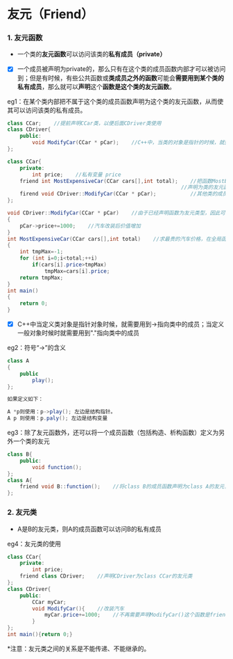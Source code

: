 # 友元（Friend）

### 1. 友元函数

* 一个类的**友元函数**可以访问该类的**私有成员（private）**

* [x] 一个成员被声明为private的，那么只有在这个类的成员函数内部才可以被访问到；但是有时候，有些公共函数或**类成员之外的函数**可能会**需要用到某个类的私有成员**，那么就可以**声明**这个**函数是这个类的友元函数**。

eg1：在某个类内部把不属于这个类的成员函数声明为这个类的友元函数，从而使其可以访问该类的私有成员。

```java
class CCar;    //提前声明CCar类，以便后面CDriver类使用
class CDriver{
    public:
        void ModifyCar(CCar * pCar);    //C++中，当类的对象是指针的时候，就要用到->指向类中的成员
};

class CCar{
    private:
        int price;    //私有变量 price
    friend int MostExpensiveCar(CCar cars[],int total);    //把函数MostExpensiveCar(不属于类的成员函数，而是全局函数)
                                                        //声明为类的友元函数，这样它就可以访问类CCar里的私有成员price
    firend void CDriver::ModifyCar(CCar * pCar);           //其他类的成员函数，访问CCar类的私有成员price
};

void CDriver::ModifyCar(CCar * pCar)    //由于已经声明函数为友元类型，因此可以在函数内部访问对应的CCar类的私有成员变量price
{
    pCar->price+=1000;    //汽车改装后价值增加
}
int MostExpensiveCar(CCar cars[],int total)    //求最贵的汽车价格，在全局函数里访问对应的CCar类的私有成员变量price
{
    int tmpMax=-1;
    for (int i=0;i<total;++i)
        if(cars[i].price>tmpMax)
            tmpMax=cars[i].price;
    return tmpMax;
}
int main()
{
    return 0;
}
```

* [x] C++中当定义类对象是指针对象时候，就需要用到-&gt;指向类中的成员；当定义一般对象时候时就需要用到"."指向类中的成员

eg2：符号“-&gt;”的含义

```java
class A 
{ 
    public 
        play(); 
};

如果定义如下：

A *p则使用：p->play(); 左边是结构指针。 
A p 则使用：p.paly(); 左边是结构变量
```

eg3：除了友元函数外，还可以将一个成员函数（包括构造、析构函数）定义为另外一个类的友元

```java
class B{
    public:
        void function();
};
class A{
    friend void B::function();    //将class B的成员函数声明为class A的友元，使得class A也可以通过class B来进行访问
};
```

### 2. 友元类

* A是B的友元类，则A的成员函数可以访问B的私有成员

eg4：友元类的使用

```java
class CCar{
    private:
        int price;
    friend class CDriver;    //声明CDriver为class CCar的友元类
};
class CDriver{
    public:
        CCar myCar;        
        void ModifyCar(){    //改装汽车
            myCar.price+=1000;    //不再需要声明ModifyCar()这个函数是friend啦，通过统一的友元类就可以访问CCar类的成员变量
        }
};
int main(){return 0;}


```

\*注意：友元类之间的关系是不能传递、不能继承的。

